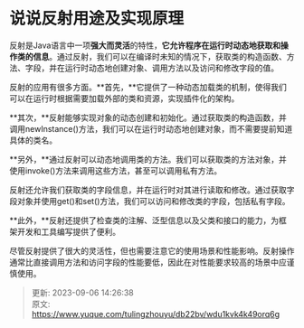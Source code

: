 # 说说反射用途及实现原理

反射是Java语言中一项**强大而灵活**的特性，**它允许程序在运行时动态地获取和操作类的信息**。通过反射，我们可以在编译时未知的情况下，获取类的构造函数、方法、字段，并在运行时动态地创建对象、调用方法以及访问和修改字段的值。

反射的应用有很多方面。**首先，**它提供了一种动态加载类的机制，使得我们可以在运行时根据需要加载外部的类和资源，实现插件化的架构。

**其次，**反射能够实现对象的动态创建和初始化。通过获取类的构造函数，并调用newInstance()方法，我们可以在运行时动态地创建对象，而不需要提前知道具体的类名。

**另外，**通过反射可以动态地调用类的方法。我们可以获取类的方法对象，并使用invoke()方法来调用这些方法，甚至可以调用私有方法。

反射还允许我们获取类的字段信息，并在运行时对其进行读取和修改。通过获取字段对象并使用get()和set()方法，我们可以访问和修改类的字段，包括私有字段。

**此外，**反射还提供了检查类的注解、泛型信息以及父类和接口的能力，为框架开发和工具编写提供了便利。

尽管反射提供了很大的灵活性，但也需要注意它的使用场景和性能影响。反射操作通常比直接调用方法和访问字段的性能要低，因此在对性能要求较高的场景中应谨慎使用。



> 更新: 2023-09-06 14:26:38  
> 原文: <https://www.yuque.com/tulingzhouyu/db22bv/wdu1kvk4k49orq6g>